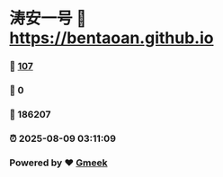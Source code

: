 # 涛安一号 :link: https://bentaoan.github.io 
### :page_facing_up: [107](https://bentaoan.github.io/tag.html) 
### :speech_balloon: 0 
### :hibiscus: 186207 
### :alarm_clock: 2025-08-09 03:11:09 
### Powered by :heart: [Gmeek](https://github.com/Meekdai/Gmeek)
